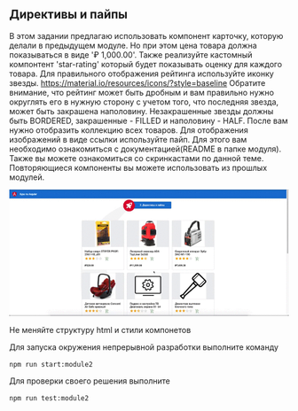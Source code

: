 ## Директивы и пайпы

В этом задании предлагаю использовать компонент карточку, которую делали в предыдущем модуле. Но при этом цена товара должна показываться в виде '₽ 1,000.00'. Также реализуйте кастомный компонтент 'star-rating' который будет показывать оценку для каждого товара. Для правильного отображения рейтинга используйте иконку звезды.
https://material.io/resources/icons/?style=baseline
Обратите внимание, что рейтинг может быть дробным и вам правильно нужно округлять его в нужную сторону с учетом того, что последняя звезда, может быть закрашена наполовину. Незакрашенные звезды должны быть BORDERED, закрашенные - FILLED и наполовину - HALF.
После вам нужно отобразить коллекцию всех товаров.
Для отображения изображений в виде ссылки используйте пайп.
Для этого вам необходимо ознакомиться с документацией(README в папке модуля).
Также вы можете ознакомиться со скринкастами по данной теме.
Повторяющиеся компоненты вы можете использовать из прошлых модулей.

![Demo](assets/demo.gif)

Не меняйте структуру html и стили компонетов

Для запуска окружения непрерывной разработки выполните команду

```bash
npm run start:module2
```

Для проверки своего решения выполните

```bash
npm run test:module2
```
